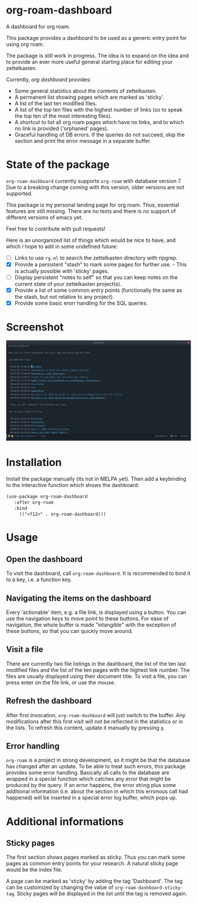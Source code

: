 # org-roam-dashboard

A dashboard for org roam.

This package provides a dashboard to be used as a generic entry point
for using org roam.

The package is still work in progress. The idea is to expand on the
idea and to provide an ever more useful general starting place for
editing your zettelkasten.

Currently, *org dashboard* provides:

 - Some general statistics about the contents of zettelkasten.
 - A permanent list showing pages which are marked as 'sticky'.
 - A list of the last ten modified files.
 - A list of the top ten files with the highest number of links (so to
   speak the top ten of the most interesting files).
 - A shortcut to list all org roam pages which have no links, and to
   which no link is provided ('orphaned' pages).
 - Graceful handling of DB errors. If the queries do not succeed, skip
   the section and print the error message in a separate buffer.

# State of the package

`org-roam-dashboard` currently supports `org-roam` with database
version 7. Due to a breaking change coming with this version, older
versions are not supported.

This package is my personal landing page for org roam. Thus, essential
features are still missing. There are no tests and there is no support
of different versions of emacs yet.

Feel free to contribute with pull requests! 

Here is an unorganized list of things which would be nice to have, and
which I hope to add in some undefined future:

 - [ ] Links to use `rg.el` to search the zettelkasten directory with
   ripgrep.
 - [X] Provide a persistent "stash" to mark some pages for further
       use. - This is actually possible with 'sticky' pages.
 - [ ]  Display persistent "notes to self" so that you can keep notes on
   the current state of your zettelkasten project(s).
 - [X] Provide a list of some common entry points (functionally the same
   as the stash, but not relative to any project).
 - [x] Provide some basic erorr handling for the SQL queries.
 
# Screenshot

![Screenshot](screenshot.png)

# Installation

Install the package manually (its not in MELPA yet). Then add a
keybinding to the interactive function which shows the dashboard:

``` emacs-lisp
(use-package org-roam-dashboard
   :after org-roam
   :bind
     (("<f12>" . org-roam-dashboard)))
```

# Usage

## Open the dashboard

To visit the dashboard, call `org-roam-dashboard`. It is recommended
to bind it to a key, i.e. a function key. 

## Navigating the items on the dashboard

Every 'actionable' item, e.g. a file link, is displayed using a
button. You can use the navigation keys to move point to these
buttons. For ease of navigation, the whole buffer is made "intangible"
with the exception of these buttons, so that you can quickly move
around.

## Visit a file

There are currently two file listings in the dashboard, the list of
the ten last modified files and the list of the ten pages with the
highest link number. The files are usually displayed using their
document title. To visit a file, you can press enter on the file
link, or use the mouse.

## Refresh the dashboard

After first invocation, `org-roam-dashboard` will just switch to the
buffer. Any modifications after this first visit will not be reflected
in the statistics or in the lists. To refresh this content, update it manually by pressing
`g`.

## Error handling

`org-roam` is a project in strong development, so it might be that the
database has changed after an update. To be able to treat such errors,
this package provides some error handling. Basically all calls to the
database are wrapped in a special function which catches any error
that might be produced by the query. If an error happens, the error
string plus some additional information (i.e. about the section in
which this erronous call had happened) will be inserted in a special
error log buffer, which pops up.

# Additional informations

## Sticky pages

The first section shows pages marked as sticky. Thus you can mark some
pages as common entry points for your research. A natural sticky page
would be the index file.

A page can be marked as 'sticky' by adding the tag 'Dashboard'. The
tag can be customized by changing the value of
`org-roam-dashboard-sticky-tag`. Sticky pages will be displayed in the
list until the tag is removed again.

